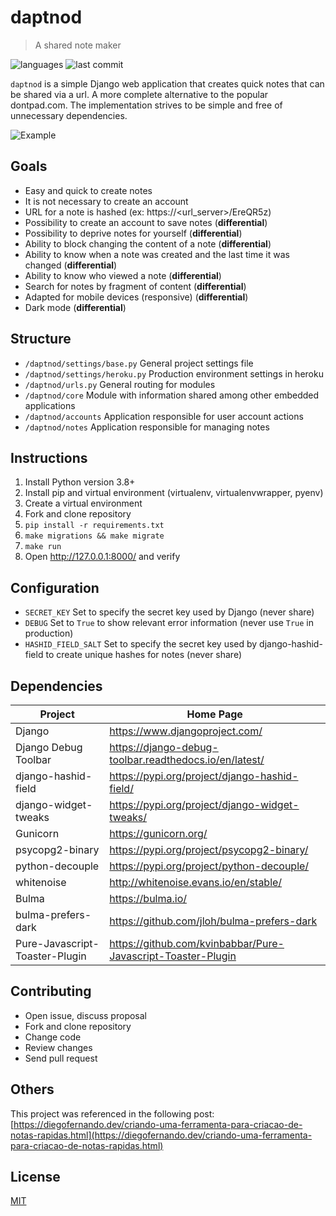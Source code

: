 # daptnod

> A shared note maker

<img alt="languages" src="https://img.shields.io/github/languages/count/diegofsousa/daptnod">
<img alt="last commit" src="https://img.shields.io/github/last-commit/diegofsousa/daptnod">

`daptnod` is a simple Django web application that creates quick notes that can be shared via a url. A more complete alternative to the popular dontpad.com. The implementation strives to be simple and free of unnecessary dependencies.

![Example](/docs/gif-daptnod.gif)


## Goals

- Easy and quick to create notes
- It is not necessary to create an account
- URL for a note is hashed (ex: https://<url_server>/EreQR5z)
- Possibility to create an account to save notes (**differential**) 
- Possibility to deprive notes for yourself (**differential**) 
- Ability to block changing the content of a note (**differential**) 
- Ability to know when a note was created and the last time it was changed (**differential**) 
- Ability to know who viewed a note (**differential**) 
- Search for notes by fragment of content (**differential**) 
- Adapted for mobile devices (responsive) (**differential**) 
- Dark mode (**differential**) 

## Structure

- `/daptnod/settings/base.py` General project settings file
- `/daptnod/settings/heroku.py` Production environment settings in heroku
- `/daptnod/urls.py` General routing for modules
- `/daptnod/core` Module with information shared among other embedded applications
- `/daptnod/accounts` Application responsible for user account actions
- `/daptnod/notes` Application responsible for managing notes

## Instructions

1. Install Python version 3.8+
1. Install pip and virtual environment (virtualenv, virtualenvwrapper, pyenv)
1. Create a virtual environment
1. Fork and clone repository
1. `pip install -r requirements.txt`
1. `make migrations && make migrate`
1. `make run`
1. Open <http://127.0.0.1:8000/> and verify

## Configuration

- `SECRET_KEY` Set to specify the secret key used by Django (never share)
- `DEBUG` Set to `True` to show relevant error information (never use `True` in production)
- `HASHID_FIELD_SALT` Set to specify the secret key used by django-hashid-field to create unique hashes for notes (never share)

## Dependencies

| Project      | Home Page                                    |
|--------------|----------------------------------------------|
| Django       | <https://www.djangoproject.com/>                     |
| Django Debug Toolbar        | <https://django-debug-toolbar.readthedocs.io/en/latest/>                       |
| django-hashid-field       | <https://pypi.org/project/django-hashid-field/>                |
| django-widget-tweaks  | <https://pypi.org/project/django-widget-tweaks/> |
| Gunicorn | <https://gunicorn.org/>                   |
| psycopg2-binary         | <https://pypi.org/project/psycopg2-binary/>                        |
| python-decouple          | <https://pypi.org/project/python-decouple/>         |
| whitenoise          | <http://whitenoise.evans.io/en/stable/>         |
| Bulma          | <https://bulma.io/>         |
| bulma-prefers-dark         | <https://github.com/jloh/bulma-prefers-dark>         |
| Pure-Javascript-Toaster-Plugin          | <https://github.com/kvinbabbar/Pure-Javascript-Toaster-Plugin>         |


## Contributing

- Open issue, discuss proposal
- Fork and clone repository
- Change code
- Review changes
- Send pull request

## Others

This project was referenced in the following post: [https://diegofernando.dev/criando-uma-ferramenta-para-criacao-de-notas-rapidas.html](https://diegofernando.dev/criando-uma-ferramenta-para-criacao-de-notas-rapidas.html)

## License

[MIT](LICENSE)
